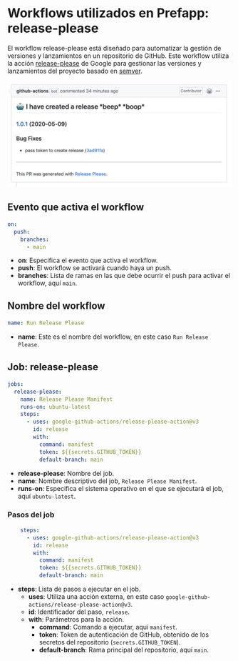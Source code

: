 
# Workflows utilizados en Prefapp: release-please

El workflow release-please está diseñado para automatizar la gestión de versiones y lanzamientos en un repositorio de GitHub. Este workflow utiliza la acción [release-please](https://github.com/googleapis/release-please) de Google para gestionar las versiones y lanzamientos del proyecto basado en [semver](https://prefapp.github.io/formacion/cursos/git/es/#/./03_prefapp_methodology/01_forking_strategy?id=versionado-sem%c3%a1ntico).

![](https://raw.githubusercontent.com/googleapis/release-please/main/screen.png)


## Evento que activa el workflow

```yaml
on:
  push:
    branches:
      - main
```
- **on**: Especifica el evento que activa el workflow.
- **push**: El workflow se activará cuando haya un push.
- **branches**: Lista de ramas en las que debe ocurrir el push para activar el workflow, aquí `main`.


## Nombre del workflow

```yaml
name: Run Release Please
```
- **name**: Este es el nombre del workflow, en este caso `Run Release Please`.


## Job: release-please

```yaml
jobs:
  release-please:
    name: Release Please Manifest
    runs-on: ubuntu-latest
    steps:
      - uses: google-github-actions/release-please-action@v3
        id: release
        with:
          command: manifest
          token: ${{secrets.GITHUB_TOKEN}}
          default-branch: main
```
- **release-please**: Nombre del job.
- **name**: Nombre descriptivo del job, `Release Please Manifest`.
- **runs-on**: Especifica el sistema operativo en el que se ejecutará el job, aquí `ubuntu-latest`.


### Pasos del job

```yaml
    steps:
      - uses: google-github-actions/release-please-action@v3
        id: release
        with:
          command: manifest
          token: ${{secrets.GITHUB_TOKEN}}
          default-branch: main
```
- **steps**: Lista de pasos a ejecutar en el job.
  - **uses**: Utiliza una acción externa, en este caso `google-github-actions/release-please-action@v3`.
  - **id**: Identificador del paso, `release`.
  - **with**: Parámetros para la acción.
    - **command**: Comando a ejecutar, aquí `manifest`.
    - **token**: Token de autenticación de GitHub, obtenido de los secretos del repositorio (`secrets.GITHUB_TOKEN`).
    - **default-branch**: Rama principal del repositorio, aquí `main`.

